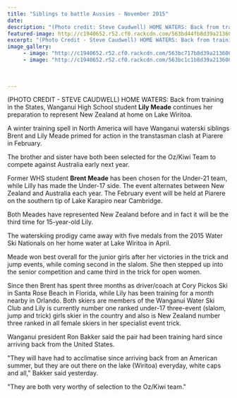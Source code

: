 ```yaml
---
title: "Siblings to battle Aussies - November 2015"
date: 
description: "(Photo credit: Steve Caudwell) HOME WATERS: Back from training in the States, WHS student Lily Meade continues her preparation to represent New Zealand Wanganui Chronicle article 4/11/15..."
featured-image: http://c1940652.r52.cf0.rackcdn.com/563bd44fb8d39a2136000a6a/Lily-Meade-photo-fm-dad-5.11.15.-no2jpg.jpg
excerpt: "(Photo Credit - Steve Caudwell) HOME WATERS: Back from training in the States, Wanganui High School student Lily Meade continues her preparation to represent New Zealand at home on Lake Wiritoa, Wanganui Chronicle article on 4/11/15..."
image_gallery:
     - image: "http://c1940652.r52.cf0.rackcdn.com/563bc717b8d39a2136000a5d/Lily-Meade-photo-fm-dad-5.11.15.jpg"
     - image: "http://c1940652.r52.cf0.rackcdn.com/563bc1c1b8d39a2136000a50/Brent-Meade-photo-from-Dad-5.11.15.jpg"
    
    
    
---
```


<p><span>(PHOTO CREDIT - STEVE CAUDWELL) HOME WATERS: Back from training in the States, Wanganui High School student <strong>Lily Meade</strong> continues her preparation to represent New Zealand at home on Lake Wiritoa.</span></p>
<p>A winter training spell in North America will have Wanganui waterski siblings Brent and Lily Meade primed for action in the transtasman clash at Piarere in February.</p>
<p>The brother and sister have both been selected for the Oz/Kiwi Team to compete against Australia early next year.</p>
<p>Former WHS student <strong>Brent Meade</strong> has been chosen for the Under-21 team, while Lilly has made the Under-17 side. The event alternates between New Zealand and Australia each year. The February event will be held at Piarere on the southern tip of Lake Karapiro near Cambridge.</p>
<p>Both Meades have represented New Zealand before and in fact it will be the third time for 15-year-old Lily.</p>
<p>The waterskiing prodigy came away with five medals from the 2015 Water Ski Nationals on her home water at Lake Wiritoa in April.</p>
<p>Meade won best overall for the junior girls after her victories in the trick and jump events, while coming second in the slalom. She then stepped up into the senior competition and came third in the trick for open women.</p>
<p>Since then Brent has spent three months as driver/coach at Cory Pickos Ski in Santa Rose Beach in Florida, while Lily has been training for a month nearby in Orlando. Both skiers are members of the Wanganui Water Ski Club and Lily is currently number one ranked under-17 three-event (slalom, jump and trick) girls skier in the country and also is New Zealand number three ranked in all female skiers in her specialist event trick.</p>
<p>Wanganui president Ron Bakker said the pair had been training hard since arriving back from the United States.</p>
<p>"They will have had to acclimatise since arriving back from an American summer, but they are out there on the lake (Wiritoa) everyday, white caps and all," Bakker said yesterday.</p>
<p>"They are both very worthy of selection to the Oz/Kiwi team."</p>

